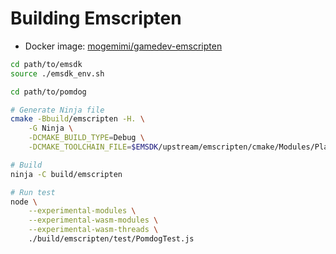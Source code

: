 # Building Emscripten

- Docker image: [mogemimi/gamedev-emscripten](https://hub.docker.com/r/mogemimi/gamedev-emscripten/)

```sh
cd path/to/emsdk
source ./emsdk_env.sh

cd path/to/pomdog

# Generate Ninja file
cmake -Bbuild/emscripten -H. \
    -G Ninja \
    -DCMAKE_BUILD_TYPE=Debug \
    -DCMAKE_TOOLCHAIN_FILE=$EMSDK/upstream/emscripten/cmake/Modules/Platform/Emscripten.cmake

# Build
ninja -C build/emscripten

# Run test
node \
    --experimental-modules \
    --experimental-wasm-modules \
    --experimental-wasm-threads \
    ./build/emscripten/test/PomdogTest.js
```
